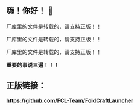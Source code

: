 ## 嗨！你好！ 👋
厂库里的文件是转载的，请支持正版！！

厂库里的文件是转载的，请支持正版！！

厂库里的文件是转载的，请支持正版！！

**重要的事说三遍！！！**

## 正版链接：

**https://github.com/FCL-Team/FoldCraftLauncher**
<!--
**wanfengAB/wanfengAB** is a ✨ _special_ ✨ repository because its `README.md` (this file) appears on your GitHub profile.

Here are some ideas to get you started:

- 🔭 I’m currently working on ...
- 🌱 I’m currently learning ...
- 👯 I’m looking to collaborate on ...
- 🤔 I’m looking for help with ...
- 💬 Ask me about ...
- 📫 How to reach me: ...
- 😄 Pronouns: ...
- ⚡ Fun fact: ...
-->
